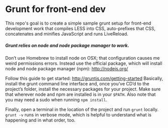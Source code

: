 # Grunt for front-end dev

This repo's goal is to create a simple sample grunt setup for front-end development work that compiles LESS into CSS, auto-prefixes that CSS, concatenates and minifies JavaScript and runs LiveReload.

##### Grunt relies on node and node package manager to work.
Don’t use Homebrew to install node on OSX; that configuration causes me weird permissions errors. Instead use the official package, which will install node and node package manager (npm): <http://nodejs.org/>

Follow this guide to get started: <http://gruntjs.com/getting-started>
Basically, install the grunt command line interface and, once you’ve CD’d to the project’s folder, install the necessary packages for your project. Make sure that wherever node and npm are installed is in your `$PATH`.
Also note that you may need a sudo when running `npm install`.

Finally, open a terminal in the location of the project and run `grunt` locally. `grunt -v` runs in verbose mode, which is helpful to understand what is happening and in what order, too.